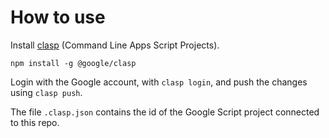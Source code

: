 # How to use

Install [clasp](https://github.com/google/clasp) (Command Line Apps Script Projects).

`npm install -g @google/clasp`

Login with the Google account, with `clasp login`, and push the changes using `clasp push`.

The file `.clasp.json` contains the id of the Google Script project connected to this repo.
